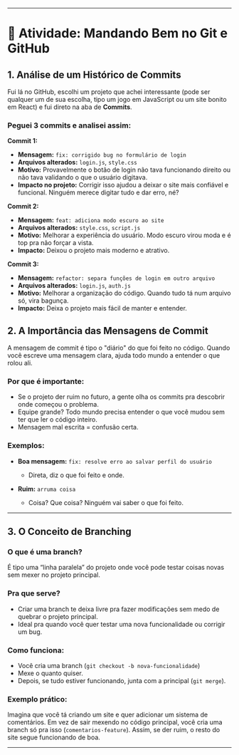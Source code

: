 

---

# 📘 Atividade: Mandando Bem no Git e GitHub

## **1. Análise de um Histórico de Commits**

Fui lá no GitHub, escolhi um projeto que achei interessante (pode ser qualquer um de sua escolha, tipo um jogo em JavaScript ou um site bonito em React) e fui direto na aba de **Commits**.

### Peguei 3 commits e analisei assim:

**Commit 1:**

* **Mensagem:** `fix: corrigido bug no formulário de login`
* **Arquivos alterados:** `login.js`, `style.css`
* **Motivo:** Provavelmente o botão de login não tava funcionando direito ou não tava validando o que o usuário digitava.
* **Impacto no projeto:** Corrigir isso ajudou a deixar o site mais confiável e funcional. Ninguém merece digitar tudo e dar erro, né?

**Commit 2:**

* **Mensagem:** `feat: adiciona modo escuro ao site`
* **Arquivos alterados:** `style.css`, `script.js`
* **Motivo:** Melhorar a experiência do usuário. Modo escuro virou moda e é top pra não forçar a vista.
* **Impacto:** Deixou o projeto mais moderno e atrativo.

**Commit 3:**

* **Mensagem:** `refactor: separa funções de login em outro arquivo`
* **Arquivos alterados:** `login.js`, `auth.js`
* **Motivo:** Melhorar a organização do código. Quando tudo tá num arquivo só, vira bagunça.
* **Impacto:** Deixa o projeto mais fácil de manter e entender.

## **2. A Importância das Mensagens de Commit**

A mensagem de commit é tipo o "diário" do que foi feito no código. Quando você escreve uma mensagem clara, ajuda todo mundo a entender o que rolou ali.

### Por que é importante:

* Se o projeto der ruim no futuro, a gente olha os commits pra descobrir onde começou o problema.
* Equipe grande? Todo mundo precisa entender o que você mudou sem ter que ler o código inteiro.
* Mensagem mal escrita = confusão certa.

### Exemplos:

* **Boa mensagem:** `fix: resolve erro ao salvar perfil do usuário`

  * Direta, diz o que foi feito e onde.
* **Ruim:** `arruma coisa`

  * Coisa? Que coisa? Ninguém vai saber o que foi feito.

---

## **3. O Conceito de Branching**

### O que é uma **branch**?

É tipo uma “linha paralela” do projeto onde você pode testar coisas novas sem mexer no projeto principal.

### Pra que serve?

* Criar uma branch te deixa livre pra fazer modificações sem medo de quebrar o projeto principal.
* Ideal pra quando você quer testar uma nova funcionalidade ou corrigir um bug.

### Como funciona:

* Você cria uma branch (`git checkout -b nova-funcionalidade`)
* Mexe o quanto quiser.
* Depois, se tudo estiver funcionando, junta com a principal (`git merge`).

### Exemplo prático:

Imagina que você tá criando um site e quer adicionar um sistema de comentários. Em vez de sair mexendo no código principal, você cria uma branch só pra isso (`comentarios-feature`). Assim, se der ruim, o resto do site segue funcionando de boa.

---

